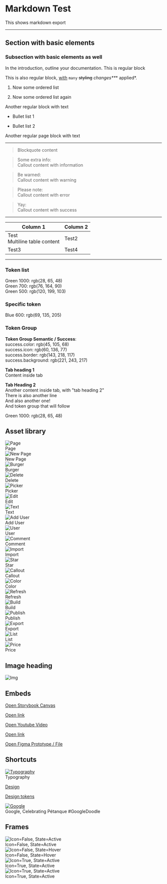 # Markdown Test

This shows markdown export

---

## Section with basic elements

### Subsection with basic elements as well

In the introduction, outline your documentation. This is regular block

This is also regular block, [with](https://testing.test/) `many` ~~styling~~ _changes**_* applied*.

1. Now some ordered list

1. Now some ordered list again

Another regular block with text

- Bullet list 1

- Bullet list 2

Another regular page block with text

---

> Blockquote content

> Some extra info:  
> Callout content with information

> Be warned:  
> Callout content with warning

> Please note:  
> Callout content with error

> Yay:  
> Callout content with success

---

  
| Column 1 | Column 2 |  
| --- | --- |  
| Test<br>Multiline table content | Test2 |  
| Test3 | Test4 |  


---

### Token list

  
Green 1000: rgb(28, 65, 48)  
Green 700: rgb(76, 164, 90)  
Green 500: rgb(120, 199, 103)  


### Specific token

  
Blue 600: rgb(69, 135, 205)  


### Token Group

  
**Token Group Semantic / Success**:    
success.color: rgb(45, 105, 68)  
success.icon: rgb(60, 136, 77)  
success.border: rgb(143, 218, 117)  
success.background: rgb(221, 243, 217)  


  
**Tab heading 1**  
Content inside tab  
  
**Tab Heading 2**  
Another content inside tab, with "tab heading 2"  
There is also another line  
And also another one!  
And token group that will follow  
  
Green 1000: rgb(28, 65, 48)  
  


## Asset library

  
![Page](https://studio-assets-dev.supernova.io/design-systems/1956/4d8489d3-e026-4a14-a912-b895a9f274de.png?Expires=1972252800&Policy=eyJTdGF0ZW1lbnQiOlt7IlJlc291cmNlIjoiaHR0cHM6Ly9zdHVkaW8tYXNzZXRzLWRldi5zdXBlcm5vdmEuaW8vZGVzaWduLXN5c3RlbXMvMTk1Ni80ZDg0ODlkMy1lMDI2LTRhMTQtYTkxMi1iODk1YTlmMjc0ZGUucG5nIiwiQ29uZGl0aW9uIjp7IkRhdGVMZXNzVGhhbiI6eyJBV1M6RXBvY2hUaW1lIjoxOTcyMjUyODAwfX19XX0_&Signature=mwftgH84KS9SWkpSptPlSe2Lw7mwtEm1mT7CRiEgn-xzsvRaavxGFHDPX5zu40kXPDTMIQVaKXw6v1HLLMf109pbPJOepIO~j6Z4vyjIpls4v-nC7vvQEXjNVObaDHiAVXvPpukPNzDJTIiOeM4Wwn8gSK1IJZz~b6OmfE-rMimXUFRZvtHMMdkZyDvIB8LoebsqU2DpdS2CtD8Pfed-q90LyJ5jUZd7an4zYR7S5HxETAeemdN4TU2pcrfrwdQpjNYSC3rOvHBp0bZknAEmhB7MLt839ps9F-u22ojA3mdVDOnba~NoDXdstyGPipodqJ5nXuID3xuvH3lWp-zB7g__&Key-Pair-Id=APKAJGK34LCCAUR7N6LA)  
Page  
![New Page](https://studio-assets-dev.supernova.io/design-systems/1956/d84e4058-5058-4692-a7e5-92bd0a30352e.png?Expires=1972252800&Policy=eyJTdGF0ZW1lbnQiOlt7IlJlc291cmNlIjoiaHR0cHM6Ly9zdHVkaW8tYXNzZXRzLWRldi5zdXBlcm5vdmEuaW8vZGVzaWduLXN5c3RlbXMvMTk1Ni9kODRlNDA1OC01MDU4LTQ2OTItYTdlNS05MmJkMGEzMDM1MmUucG5nIiwiQ29uZGl0aW9uIjp7IkRhdGVMZXNzVGhhbiI6eyJBV1M6RXBvY2hUaW1lIjoxOTcyMjUyODAwfX19XX0_&Signature=GrOC9QUjtRz2KK1otWcBAt3ha8klDq5CgXSgAOjRF~KvjyLa-6PGXm-WV6M340~AHoLeX5UD4-yda8CVB13Qd7S8JfzgFndcBMnXjKpeq983gMCFb8NxQ2GRIB~sgROaWxvUPM8YPQDRt37mZsjtlupFZ~LuH~UqJDB1laSKE6fjpXNw4szBP9VrjEmMkpr88xdDKmUBMBhRal5PHYcPyNNfv25fucgqMV-o4NjC5i~bkn5DPbuT-CuDExFGgRtmdvfgi7ib4e1kGl6ZnmIq3qytZ852tt-rlFaoQJ1EqRxdbdmUKNnUYKQIxlJTQg7OJ-4zEz5XnRTtuv8ufl2n8w__&Key-Pair-Id=APKAJGK34LCCAUR7N6LA)  
New Page  
![Burger](https://studio-assets-dev.supernova.io/design-systems/1956/a4e6a3f3-d693-4e7f-8188-07d90646bc05.png?Expires=1972252800&Policy=eyJTdGF0ZW1lbnQiOlt7IlJlc291cmNlIjoiaHR0cHM6Ly9zdHVkaW8tYXNzZXRzLWRldi5zdXBlcm5vdmEuaW8vZGVzaWduLXN5c3RlbXMvMTk1Ni9hNGU2YTNmMy1kNjkzLTRlN2YtODE4OC0wN2Q5MDY0NmJjMDUucG5nIiwiQ29uZGl0aW9uIjp7IkRhdGVMZXNzVGhhbiI6eyJBV1M6RXBvY2hUaW1lIjoxOTcyMjUyODAwfX19XX0_&Signature=SnO48R~qEyl8dUAgKVdEip05uUD26BAlwwIyw7AMG3G~tzZzsNum-oKciVoHu5wQf07PDYNGvQgpBogQp~3fdJJLizIGepVkgGLSCqkUFuBX1McSkT-O-wlmkk-NjzSa2Oj4KACiAGKfeI~BPOIHbS2bb6tBDbjiDtw858ljcCVRO~MNPw1SaNtxL1HEYRuz~3sb1eh1LVzh6hVaBPrG1fzGZU6CxxgBtsZq3AAPRrGxYMcIp-c1hiwJWpLy9PvKgqitodanetphELM8L8znf7c0b~67GjG6R55QQmWmQb-YORYrFyqJydGWDlvXcRWYSFFkqqZPVel~PRp13BPUKQ__&Key-Pair-Id=APKAJGK34LCCAUR7N6LA)  
Burger  
![Delete](https://studio-assets-dev.supernova.io/design-systems/1956/d6783bb4-47d8-4c16-b50d-cc527cebefe2.png?Expires=1972252800&Policy=eyJTdGF0ZW1lbnQiOlt7IlJlc291cmNlIjoiaHR0cHM6Ly9zdHVkaW8tYXNzZXRzLWRldi5zdXBlcm5vdmEuaW8vZGVzaWduLXN5c3RlbXMvMTk1Ni9kNjc4M2JiNC00N2Q4LTRjMTYtYjUwZC1jYzUyN2NlYmVmZTIucG5nIiwiQ29uZGl0aW9uIjp7IkRhdGVMZXNzVGhhbiI6eyJBV1M6RXBvY2hUaW1lIjoxOTcyMjUyODAwfX19XX0_&Signature=CzVhEhdBCU8PrvlmzQ7P45kRSCtcNYJE3g-f0bDkCiZBHQEwkRwxaMN9J1~LZF4lDSExVcKqnVL3gIJL4K10kcbQKt5K0jz0W~UIDyDz~-lyidKm95SfzSPcyI3o1cx2tURB-CcDPYZMX8qe-t8391mziBP9cKEPnE-Ug6C4JeBY1WNTDAMeGbYyfSVDJ9r9eJ2RjFBipSvU8hPbtrlgeEA8BdZizBhjusJ02agLws8B93zonKMs6D8CqBLny07CLYt~iMNLrK9iPsKr3O08juW12u~fW3Uv~Vv-Jd1xF0oJ-rQjGy6Hv~nCdR9d72fOvGYa5Fq5FcmzTbdzjM8PNQ__&Key-Pair-Id=APKAJGK34LCCAUR7N6LA)  
Delete  
![Picker](https://studio-assets-dev.supernova.io/design-systems/1956/e97b5689-c214-4fb0-8385-65678a8aff1c.png?Expires=1972252800&Policy=eyJTdGF0ZW1lbnQiOlt7IlJlc291cmNlIjoiaHR0cHM6Ly9zdHVkaW8tYXNzZXRzLWRldi5zdXBlcm5vdmEuaW8vZGVzaWduLXN5c3RlbXMvMTk1Ni9lOTdiNTY4OS1jMjE0LTRmYjAtODM4NS02NTY3OGE4YWZmMWMucG5nIiwiQ29uZGl0aW9uIjp7IkRhdGVMZXNzVGhhbiI6eyJBV1M6RXBvY2hUaW1lIjoxOTcyMjUyODAwfX19XX0_&Signature=bWelKFibUBlendrUOBttFm2M-qT6MsE6W0nG1OXcYr6sqS5qLRf3ruIwgaFhxf~sgVPEqolRru6eN5PlXTyt1gTIdbaO05Yljxi9fCFP-4x~WhGBifFqNhc8KOPOprWOc-qEXxMOpyAElPL~7Mkv75c-Xh55ojL5kDHLKSrxdF2jJzlqcBHmojyU1M5m-a8IWjE17hoqY0iSaQzF5InbjnmULE0SCtzbW5-m-5QSIB7-s5MXlIdgMpd25m-aHIAPTcDCPyLSqomOvRl2-tnzSc~D23dUfpP8S8EwBmIGi3RFmUqFbIt~4yVKP9RT7Tz-J9Cv8DEY5xl5JGLHg1WbcA__&Key-Pair-Id=APKAJGK34LCCAUR7N6LA)  
Picker  
![Edit](https://studio-assets-dev.supernova.io/design-systems/1956/a26a73cc-5736-4cef-b9ca-ef302a7797b2.png?Expires=1972252800&Policy=eyJTdGF0ZW1lbnQiOlt7IlJlc291cmNlIjoiaHR0cHM6Ly9zdHVkaW8tYXNzZXRzLWRldi5zdXBlcm5vdmEuaW8vZGVzaWduLXN5c3RlbXMvMTk1Ni9hMjZhNzNjYy01NzM2LTRjZWYtYjljYS1lZjMwMmE3Nzk3YjIucG5nIiwiQ29uZGl0aW9uIjp7IkRhdGVMZXNzVGhhbiI6eyJBV1M6RXBvY2hUaW1lIjoxOTcyMjUyODAwfX19XX0_&Signature=jnVrWV8zCQpIc5zph3nR09H0efh9N15I45rgpEzswyR6-qLq3jZItJ2i5Xg~uN3UYezCZ-HH-nYATP-VXnY25z8Vw64fG2h7hVMoDOhNusTSURPfJN9kGqVd62OAdCgozDX2gUH-50y3dH3zZJ6v09GZ3gu6yTaufNU3uHOsf-Qw6qKBmI6LULK1BVbl24GM1Ttdfw10XWJ5I4626F7JAbi2kbKBqOceBO2o3Jhk3tcCbTf3C~HWN1EPa0VwvUEqe1Tf3HbYTCdJ3zakeWgwMGAK0xddrkT8X2QytEaU6Q6ExtJq0DXkjjdFC5obgl8iUdljSjLVIOyPa-nvHWudCA__&Key-Pair-Id=APKAJGK34LCCAUR7N6LA)  
Edit  
![Text](https://studio-assets-dev.supernova.io/design-systems/1956/5f7f6e8a-8df4-4ac6-b070-314d064c56e3.png?Expires=1972252800&Policy=eyJTdGF0ZW1lbnQiOlt7IlJlc291cmNlIjoiaHR0cHM6Ly9zdHVkaW8tYXNzZXRzLWRldi5zdXBlcm5vdmEuaW8vZGVzaWduLXN5c3RlbXMvMTk1Ni81ZjdmNmU4YS04ZGY0LTRhYzYtYjA3MC0zMTRkMDY0YzU2ZTMucG5nIiwiQ29uZGl0aW9uIjp7IkRhdGVMZXNzVGhhbiI6eyJBV1M6RXBvY2hUaW1lIjoxOTcyMjUyODAwfX19XX0_&Signature=lX5ZUD2ne5T0ZFzitwzA9Ho~0dUoYBsv~O9S~VfVPbsHZAmUZEVnEEpf4tqc~LP3-~fJyVHoTqytpiMS8v2B67hoSb-kq3NbO-bFdIbl-aJ0SDRTZoLG3N660ZLp0-UGC3HuOUH0KucHaeq0WlAL4n5sHzB0xZgClZVHcHAUV~gpv5f97yengECWQqd1J6NW5puuPdTtUamCTGWK0iOeIEAkqZqKHFJmFEZ1fgjinAwsCNqHSJus9YVGu745ozV8ZyEQJb8J1UvXiAT5q01uVmees6R6wFGYiyDVpKMlZi9ELt~qJdXltwiunbqEn7sbC9-FlM2EDSKjiCBHq9QcWQ__&Key-Pair-Id=APKAJGK34LCCAUR7N6LA)  
Text  
![Add User](https://studio-assets-dev.supernova.io/design-systems/1956/5f92ca8b-0f21-490b-a893-818be4b0efa8.png?Expires=1972252800&Policy=eyJTdGF0ZW1lbnQiOlt7IlJlc291cmNlIjoiaHR0cHM6Ly9zdHVkaW8tYXNzZXRzLWRldi5zdXBlcm5vdmEuaW8vZGVzaWduLXN5c3RlbXMvMTk1Ni81ZjkyY2E4Yi0wZjIxLTQ5MGItYTg5My04MThiZTRiMGVmYTgucG5nIiwiQ29uZGl0aW9uIjp7IkRhdGVMZXNzVGhhbiI6eyJBV1M6RXBvY2hUaW1lIjoxOTcyMjUyODAwfX19XX0_&Signature=fuOp4olWI5ZOddkmIlUW328uv8rT~NLgqb6ekpdQiYVdwdjxK7Yj4wvfv3KehckPDRrxHTs2OFMjQNPmX7fZw5ba6CVK8kOYDvXvSf~ODC8GBLE4uLBDBeoQz1YN0fJDxuKGP~K-3OgqdP0T-QbX2fJWtGK-yPy0uPmHRgr631IlxAhOgigaRgoFLgg3e1sBjLF6D0Rtvm~6STNJj6O5E~l7nbXP47YFSdruCuNRd9mbhitqTOcitDkSAIcV~G-lwKq1Vmdsq8tfSrFoEb-NhfTDW2PBpZQFo9c6JZpS9pvWnoezLRU9khLPqHQOQyg~aHpA1~eGV~WwLD79hJqyuw__&Key-Pair-Id=APKAJGK34LCCAUR7N6LA)  
Add User  
![User](https://studio-assets-dev.supernova.io/design-systems/1956/6fbc4ce9-81e8-478f-9275-b5fdec8bf2cd.png?Expires=1972252800&Policy=eyJTdGF0ZW1lbnQiOlt7IlJlc291cmNlIjoiaHR0cHM6Ly9zdHVkaW8tYXNzZXRzLWRldi5zdXBlcm5vdmEuaW8vZGVzaWduLXN5c3RlbXMvMTk1Ni82ZmJjNGNlOS04MWU4LTQ3OGYtOTI3NS1iNWZkZWM4YmYyY2QucG5nIiwiQ29uZGl0aW9uIjp7IkRhdGVMZXNzVGhhbiI6eyJBV1M6RXBvY2hUaW1lIjoxOTcyMjUyODAwfX19XX0_&Signature=L0dpQDv8iv5MXFNt4ms2cNn7bszONcQ6j4wsEgn4r2xZ8pu~yKvBMDkIs7ykTxdSPLxcHpP8kP1efj08fW5u0WakMu~qkTiPCigVdgKrEAJSJWMM~ZDgbL7F5dMPuELoPu4~G-I9Z2GVhXM5tmkU-iNzNpraBhc64eP8L97XF7ilj-w631PDqFLt55oJjXfJndXOGvTyVl3jv9ZDLF73ITnC-caqaWB5o~6C-lUj6Cyok0d9RcLVLBpblf2DuxUrdar8mer6~6UEbuyco4PtoA~GYd~r5b3la5YvXTBsW29BXcS2TnTJ9BSJjvDRxQuysrf6detBzjKAAcvh2VZSkw__&Key-Pair-Id=APKAJGK34LCCAUR7N6LA)  
User  
![Comment](https://studio-assets-dev.supernova.io/design-systems/1956/8f0893ec-445c-48ea-8284-d5946aa75f80.png?Expires=1972252800&Policy=eyJTdGF0ZW1lbnQiOlt7IlJlc291cmNlIjoiaHR0cHM6Ly9zdHVkaW8tYXNzZXRzLWRldi5zdXBlcm5vdmEuaW8vZGVzaWduLXN5c3RlbXMvMTk1Ni84ZjA4OTNlYy00NDVjLTQ4ZWEtODI4NC1kNTk0NmFhNzVmODAucG5nIiwiQ29uZGl0aW9uIjp7IkRhdGVMZXNzVGhhbiI6eyJBV1M6RXBvY2hUaW1lIjoxOTcyMjUyODAwfX19XX0_&Signature=dhqTXd5zsEkLEV65x9Q0Z~04EwcMOOGQLeeyOj3j5cVVSBZbEg5rOo1IaIy8TedL398Z0HR2pQuvTdVCg0sQtyGBajdWQ~w5CsXYf6ykhluxBbV9bj0FvSAWGFTnmHsgWTEJRVGc9eZTZ~X4SbiVdhw1D7AyQs72gt13XoTlt6rlmxzauuCd0Vj1HU8Px27BIKfOY~pXwUHG2p8AMrz7T6UKIlsOu52on4Oigm1K-Ci2etVCogs3F30YFni0jH5CrDmAyyr2X9ME7EyOAkulTTFXvINGa4vLkp6disGXo7Isnu8olpmj~aJhXuv-KIUV8fE5AmkQmRqC64xIDwHZeA__&Key-Pair-Id=APKAJGK34LCCAUR7N6LA)  
Comment  
![Import](https://studio-assets-dev.supernova.io/design-systems/1956/66e179d4-d789-4ba2-8176-a263ded6c3cf.png?Expires=1972252800&Policy=eyJTdGF0ZW1lbnQiOlt7IlJlc291cmNlIjoiaHR0cHM6Ly9zdHVkaW8tYXNzZXRzLWRldi5zdXBlcm5vdmEuaW8vZGVzaWduLXN5c3RlbXMvMTk1Ni82NmUxNzlkNC1kNzg5LTRiYTItODE3Ni1hMjYzZGVkNmMzY2YucG5nIiwiQ29uZGl0aW9uIjp7IkRhdGVMZXNzVGhhbiI6eyJBV1M6RXBvY2hUaW1lIjoxOTcyMjUyODAwfX19XX0_&Signature=UMgHvqxR0jYgQJ22jKg1aQyj24M2tJJOaxPdRjg9CvNmzwxJGxfSU38Xd5U5vKJpsW5oDAcwG0ShUgMyZg2N2Pr8NuYuS1cUlvh6p-TC9tn~~yykEn6bVCc0YXv0Row2pFfbH3lEUf~fMDtyooy31VuCfxuaC1O-O9o8Ohz07POj7f97cZrHXVj49R3BAOePThy06qUgJdiXnjuBIDJXyY1-AXKYJeHnlnKRUSq~dWT4DMSY4cp6K3vqY-kAteImriol-8GBducN-QpmxmqAmfiP47i8LPyIf6J7BnlZUBF2MCkvEc9LbpM~TSVrJApD5BRZQMicUf-y~TjaXYP1eA__&Key-Pair-Id=APKAJGK34LCCAUR7N6LA)  
Import  
![Star](https://studio-assets-dev.supernova.io/design-systems/1956/bccfce05-20b2-4e79-9dfd-75695cb30632.png?Expires=1972252800&Policy=eyJTdGF0ZW1lbnQiOlt7IlJlc291cmNlIjoiaHR0cHM6Ly9zdHVkaW8tYXNzZXRzLWRldi5zdXBlcm5vdmEuaW8vZGVzaWduLXN5c3RlbXMvMTk1Ni9iY2NmY2UwNS0yMGIyLTRlNzktOWRmZC03NTY5NWNiMzA2MzIucG5nIiwiQ29uZGl0aW9uIjp7IkRhdGVMZXNzVGhhbiI6eyJBV1M6RXBvY2hUaW1lIjoxOTcyMjUyODAwfX19XX0_&Signature=M6Axn2iQ7Z6~2ZrtF228G~5gsNDEQw1QAGpTLA7JPLhFFWiIawV0iU48LdcqQ00yjvSUr8usf5-7NoeqzyvmiboMuRwiC4F38ntFl9XuHiO4FEHRLLGWFzrK6wt0Zor9toJD3ESLg1MDd2sDZyOHukhXVeCrWHzhOuwzjFyEOW5ILNjV-HozTkWFPiB87Fftovbt-tUGGFBw2-zRZsfI4UuBlPp23Tv6ere9gu4Ym8LWtBomFg9yFd8tuiNUhbvQBm5LX~kdGgtz970~ee1RRgSbw6X7xJHv7s2RJxmLGVMPxb0MJoau8BKDnJ6ewEksTcmX0fZ9K8eFMz-HIJfVzA__&Key-Pair-Id=APKAJGK34LCCAUR7N6LA)  
Star  
![Callout](https://studio-assets-dev.supernova.io/design-systems/1956/aabb8443-9168-48c4-9023-9cd7cacdd178.png?Expires=1972252800&Policy=eyJTdGF0ZW1lbnQiOlt7IlJlc291cmNlIjoiaHR0cHM6Ly9zdHVkaW8tYXNzZXRzLWRldi5zdXBlcm5vdmEuaW8vZGVzaWduLXN5c3RlbXMvMTk1Ni9hYWJiODQ0My05MTY4LTQ4YzQtOTAyMy05Y2Q3Y2FjZGQxNzgucG5nIiwiQ29uZGl0aW9uIjp7IkRhdGVMZXNzVGhhbiI6eyJBV1M6RXBvY2hUaW1lIjoxOTcyMjUyODAwfX19XX0_&Signature=ix3U6W8fIpQeYwaGIPm6d2xLg1MJmqgdvLrW0ZK6k9RwXLE~pIRRKL1d~ndRXppZB-vAb35YX5hZEcAtDBd4t7ARfBuwuAejUGPtupRT-FFgbXFS8Jp3brjMay168GwC~7One6eSGTcJ4wXsp8JXNNtQjHHc9zq27wY5cp4LoWfXDU-Ez5EZIodMqAE28NdlwBSQyb5TWGndPfkZyZE~DCQHVNFIv013KDTIVEvVcfJtnmFmAt8J3d4RaoJS3hH5vW9MhFZ0qXkUv68iaHYh4Hn~KoNeYjmyi3j-k0JgSkU0kuGC5mIXM9qWgShwvab0GMXqR8PQevDSo-ahrd1dqA__&Key-Pair-Id=APKAJGK34LCCAUR7N6LA)  
Callout  
![Color](https://studio-assets-dev.supernova.io/design-systems/1956/578baa03-7434-46b4-b4d8-1aa583b04790.png?Expires=1972252800&Policy=eyJTdGF0ZW1lbnQiOlt7IlJlc291cmNlIjoiaHR0cHM6Ly9zdHVkaW8tYXNzZXRzLWRldi5zdXBlcm5vdmEuaW8vZGVzaWduLXN5c3RlbXMvMTk1Ni81NzhiYWEwMy03NDM0LTQ2YjQtYjRkOC0xYWE1ODNiMDQ3OTAucG5nIiwiQ29uZGl0aW9uIjp7IkRhdGVMZXNzVGhhbiI6eyJBV1M6RXBvY2hUaW1lIjoxOTcyMjUyODAwfX19XX0_&Signature=XBSzvZYl41PEf8bbWn3KFob81QYIpKCUfIDHFWrelzZfP~KvKQXZOpkbvxfbRWumKoBo5OvS~alBSFmDO4SMj5t5P0GAqWKhjpYOn8vw06NAlm~JvepdhmLjq4kVTuKDQBWO8Fr2IzjU0Jhv3f9qWOh1VTxovYB4-U-r9N3VTMNV3g8yfUnM-EVeIZsl98SOp9Bdtc23E9re1d9Oc9nXjkH3bguEWE9KoNzKN67dw0Z9JLwc4UZRiB5QCxJYJQsxq9dFsMZrYAbDstYpxyxNaZ3Jkk~~q9nrbajRLmKNrtesimajhay0wZhXe7g8s0kTD-TacIs92t5oHF99jXlobA__&Key-Pair-Id=APKAJGK34LCCAUR7N6LA)  
Color  
![Refresh](https://studio-assets-dev.supernova.io/design-systems/1956/d1f2cc54-f0f3-4a35-96f5-b60593166f07.png?Expires=1972252800&Policy=eyJTdGF0ZW1lbnQiOlt7IlJlc291cmNlIjoiaHR0cHM6Ly9zdHVkaW8tYXNzZXRzLWRldi5zdXBlcm5vdmEuaW8vZGVzaWduLXN5c3RlbXMvMTk1Ni9kMWYyY2M1NC1mMGYzLTRhMzUtOTZmNS1iNjA1OTMxNjZmMDcucG5nIiwiQ29uZGl0aW9uIjp7IkRhdGVMZXNzVGhhbiI6eyJBV1M6RXBvY2hUaW1lIjoxOTcyMjUyODAwfX19XX0_&Signature=ZaF4~jCWutJMRRaZ5ayCEbiySbBdpDMTFtIcr4NLBqTHAXpxk0O74qaawge1pbv8uoXy4jz0TVK9G-7MeNB7PJ0droatM06A4ZQImi4u5a7nJMeJI3J8jV0flql0GnKHDJ944k-52V9bitIbu3OZiZpZbESfXXDw5l~WK4w7Q9CQJGTvOGpqd0l6~bNsUNsLJJObZdtgc3BD3tOQT04m86T9-IuGg0HexlQhkLweJK-qLQg1HdRsW~qxx4-ZXGdKp9zotUnti~RlP9W7LrCdBJXkZwsLkUr62XOGP7EyUU83aq9S-RmyhImzgYZ1eFKiNTwwbXqBsU5B4nD6Q9fjcA__&Key-Pair-Id=APKAJGK34LCCAUR7N6LA)  
Refresh  
![Build](https://studio-assets-dev.supernova.io/design-systems/1956/b47fc84a-ee71-4ce3-a299-e1b47c1d8f5d.png?Expires=1972252800&Policy=eyJTdGF0ZW1lbnQiOlt7IlJlc291cmNlIjoiaHR0cHM6Ly9zdHVkaW8tYXNzZXRzLWRldi5zdXBlcm5vdmEuaW8vZGVzaWduLXN5c3RlbXMvMTk1Ni9iNDdmYzg0YS1lZTcxLTRjZTMtYTI5OS1lMWI0N2MxZDhmNWQucG5nIiwiQ29uZGl0aW9uIjp7IkRhdGVMZXNzVGhhbiI6eyJBV1M6RXBvY2hUaW1lIjoxOTcyMjUyODAwfX19XX0_&Signature=J7HQ1ZUxLHj9oy93JIyYWKuBHveecODfzZymSBLbQ~qCO6hvWVOrF6q4oU9P-nVWNx22FejoNxLorzpd4~MP3BV-jZMtRm4RRtytRJmHn5TMTLDlpGWafPubTcwbFwTvafYBA5-9snjQs8sT3NuIF~MS7jKfYMD9wT3K2IVZ-BayqMGVmBS~aWUgooOYSvzKQIJrrLuUYcZUqSTfiheDz3ngbOKynMC5ZmiMXd~P1c6P1122C1lfMmsPFhD8ooTVhFtPML9r~tQAs5rb44M9TL5sFq38dGGCBWA3ptrJ~8nIampVzvc3hr9TpdXQzpFYddAgdxGjSbWj-Xg56FuG1w__&Key-Pair-Id=APKAJGK34LCCAUR7N6LA)  
Build  
![Publish](https://studio-assets-dev.supernova.io/design-systems/1956/621dd987-0896-4523-9468-18ff43eb9ab0.png?Expires=1972252800&Policy=eyJTdGF0ZW1lbnQiOlt7IlJlc291cmNlIjoiaHR0cHM6Ly9zdHVkaW8tYXNzZXRzLWRldi5zdXBlcm5vdmEuaW8vZGVzaWduLXN5c3RlbXMvMTk1Ni82MjFkZDk4Ny0wODk2LTQ1MjMtOTQ2OC0xOGZmNDNlYjlhYjAucG5nIiwiQ29uZGl0aW9uIjp7IkRhdGVMZXNzVGhhbiI6eyJBV1M6RXBvY2hUaW1lIjoxOTcyMjUyODAwfX19XX0_&Signature=QUt9frxghF0jubtWjmFlUttM1k7U3~OrWF1fy5dXgsX0-D~8iFHkP5NlnSbxYKNOkh-nCgBrIyQbKPKGZzVL8dBG40sT8xVqm7KCVX7gfYG1aIaXx0tVIBVGTQrsY~9szTZw2dVw45D0gcuEJG0yXZJ0hZBmh4IPTnp8oJashpgWtIFzKMg1kzAfneWfwv33voaCsrgSfVBNsIQaD5fkJZ84Obvjqd~p1nyQ28D9~g7YAYWiTXCyA1~o2JRiGVwKwdZiuGrcN3AAR30r1ABFjGGgamFtV5FEll8j2REMPeaY6GtcHNBTYjAu5wulhLaEJZ6XzdxR5-5PtA2m9W5R9g__&Key-Pair-Id=APKAJGK34LCCAUR7N6LA)  
Publish  
![Export](https://studio-assets-dev.supernova.io/design-systems/1956/1b78285f-dd81-497a-8d4a-a8aceb878e8a.png?Expires=1972252800&Policy=eyJTdGF0ZW1lbnQiOlt7IlJlc291cmNlIjoiaHR0cHM6Ly9zdHVkaW8tYXNzZXRzLWRldi5zdXBlcm5vdmEuaW8vZGVzaWduLXN5c3RlbXMvMTk1Ni8xYjc4Mjg1Zi1kZDgxLTQ5N2EtOGQ0YS1hOGFjZWI4NzhlOGEucG5nIiwiQ29uZGl0aW9uIjp7IkRhdGVMZXNzVGhhbiI6eyJBV1M6RXBvY2hUaW1lIjoxOTcyMjUyODAwfX19XX0_&Signature=h3rAa5Og4XAqRrcUT799fpLSoB3MSSofqbcfXlZgn72zaruLVflzvG~~24TFxD~x4D8dKqwtBBOurdl6yAFYIrJ3NC1dXfcbX7pJWZfNDWxRG1VKSC6q~5NWZVUtogrpzo9uK5eP2GWO0NUxkYpqlPWoYFZ~DFh~Kortpxp4pekzld19z4yGRAd0p6d29lm2vh~xwBc~Hcc4jYBsL5U2EB6rZAE9nO7iz9iq1Av6O-xFX5UMRBiP6PPgFJ0Mf6TmIF-TlhnCjnWqvSN-O3rYb8-Jcbq7Upwvjr~PoZ-p2sUS56IYS1d4LlzGx7havLHic3oRwZl8XDQuU-Jqpq-VZA__&Key-Pair-Id=APKAJGK34LCCAUR7N6LA)  
Export  
![List](https://studio-assets-dev.supernova.io/design-systems/1956/fa4c8248-4948-483e-b1ad-e2a43d62a9ff.png?Expires=1972252800&Policy=eyJTdGF0ZW1lbnQiOlt7IlJlc291cmNlIjoiaHR0cHM6Ly9zdHVkaW8tYXNzZXRzLWRldi5zdXBlcm5vdmEuaW8vZGVzaWduLXN5c3RlbXMvMTk1Ni9mYTRjODI0OC00OTQ4LTQ4M2UtYjFhZC1lMmE0M2Q2MmE5ZmYucG5nIiwiQ29uZGl0aW9uIjp7IkRhdGVMZXNzVGhhbiI6eyJBV1M6RXBvY2hUaW1lIjoxOTcyMjUyODAwfX19XX0_&Signature=EuIjBs2ZqbkE5NcucNasbFkq-4U9FiB-wlEnFQG42JCY9p-ggKixXTXREX-5KGhoc3UOlksbT5dz6yFDnp~qwOK2hbfzy1E2r5rD-LOK5WKC-zAFEZPadi3tASu8-QKZRPiS6Y0Pro7QZLEnV31lPUjvT1AoDfQkbIo--nWqtBNRZRh9PuYnAog2YKN0FmY26MOauo9-jzGIeeYnwk540gehYDQOTOETMbzTmUIU67XF6ItMOfIpKWmBDDftT5HwIE~Sr-9iuSEsTsbAmLEQ00oA2K1jMkaRucdZBDmcfpXEkWZS~0tzqnUdyyhdgAsKiTFohZ5nsjpHS1UV8GRfdA__&Key-Pair-Id=APKAJGK34LCCAUR7N6LA)  
List  
![Price](https://studio-assets-dev.supernova.io/design-systems/1956/2ddd24ee-d839-4b3f-9763-00d5134656f3.png?Expires=1972252800&Policy=eyJTdGF0ZW1lbnQiOlt7IlJlc291cmNlIjoiaHR0cHM6Ly9zdHVkaW8tYXNzZXRzLWRldi5zdXBlcm5vdmEuaW8vZGVzaWduLXN5c3RlbXMvMTk1Ni8yZGRkMjRlZS1kODM5LTRiM2YtOTc2My0wMGQ1MTM0NjU2ZjMucG5nIiwiQ29uZGl0aW9uIjp7IkRhdGVMZXNzVGhhbiI6eyJBV1M6RXBvY2hUaW1lIjoxOTcyMjUyODAwfX19XX0_&Signature=Uo~1hUwMUX6PSfCQHpf-T74QQPp5VP8VrPybjqLFvHcmQNDci-zeM4V3LhSl03teSJ62Kq9okrLpLRdBXhGjnqRKyMxgMNB81wZ64h3cwCmqZN2n02J3gmcCRUMpryl3SMJD0LOe2Z9JPrfmwqVhEPSq~pLILFsirlOehzBFv76BQNvVJ3MptHkaQSsqusFvuMlEqYmSIl7uLbdgEwKRYdHLyt2nkjP9qOaFC6NoOvZtwAHC6xpYIgsugaldEwOf4mSsz4QfhZBe8v3-mOcwRCYauJRFlvp1KPgYy05GHsJeoRI4~v1C3A4PnXWbH~tZ35OXRfXkyAMVgOUbcXKJiA__&Key-Pair-Id=APKAJGK34LCCAUR7N6LA)  
Price  


## Image heading

![Img](https://studio-assets-dev.supernova.io/design-systems/1956/e073b396-76ff-488f-b6a4-0352713b472e.png?Expires=1972252800&Policy=eyJTdGF0ZW1lbnQiOlt7IlJlc291cmNlIjoiaHR0cHM6Ly9zdHVkaW8tYXNzZXRzLWRldi5zdXBlcm5vdmEuaW8vZGVzaWduLXN5c3RlbXMvMTk1Ni9lMDczYjM5Ni03NmZmLTQ4OGYtYjZhNC0wMzUyNzEzYjQ3MmUucG5nIiwiQ29uZGl0aW9uIjp7IkRhdGVMZXNzVGhhbiI6eyJBV1M6RXBvY2hUaW1lIjoxOTcyMjUyODAwfX19XX0_&Signature=TKFo1zi~aze97dAPMHMRlQb4QKjEeb-M5zVcq7HpCXivoMJSyNdhoSr4u28NTnxzn4wB7JgdEYRA9Xw6JtFpctOeMAYnWp0SnDGviGr8YvahLBcB3lSOjJ1-Gkd~NsZ2Fw8CHGqjGYjguabXzSooEZYQMVqdIJ3vXXXEu0-sh1ffNF3tSalbqcYfnOaymA-bdDBRIlVD9u2Y3zZTJbttCZVwydfuH-JLxFRkzgMeyKnYbuO7IgrRxxgXrhPDpQpIPF0Kbyg5dHg72pbCPqEMfFTQOxssH2wYbQvWaafx9U0M6zWljV89cweOabQktCz0FUJg2k1g6IcoqTS4c6UB4Q__&Key-Pair-Id=APKAJGK34LCCAUR7N6LA)

## Embeds

  
[Open Storybook Canvas](https://storybooks-official.netlify.app/iframe.html?full=1&addons=0&stories=0&panel=false&nav=false&viewMode=story)  


  
[Open link](https://google.com)  


  
[Open Youtube Video](https://www.youtube.com/embed/lj9OgGQ_QkY)  


  
[Open link](https://tesla.com/)  


  
[Open Figma Prototype / File](https://www.figma.com/embed?embed_host=supernova&url=https://www.figma.com/file/uW0yJkw9BYkSRcAfen2Efm/Cloud%2520Components?node-id=97:31)  


## Shortcuts

  
[![Typography](https://studio-assets-dev.supernova.io/design-systems/1956/ad731d61-3e3c-44e5-a290-e88033b1cee5.png?Expires=1972252800&Policy=eyJTdGF0ZW1lbnQiOlt7IlJlc291cmNlIjoiaHR0cHM6Ly9zdHVkaW8tYXNzZXRzLWRldi5zdXBlcm5vdmEuaW8vZGVzaWduLXN5c3RlbXMvMTk1Ni9hZDczMWQ2MS0zZTNjLTQ0ZTUtYTI5MC1lODgwMzNiMWNlZTUucG5nIiwiQ29uZGl0aW9uIjp7IkRhdGVMZXNzVGhhbiI6eyJBV1M6RXBvY2hUaW1lIjoxOTcyMjUyODAwfX19XX0_&Signature=Y9CAP0oFgj5~yzvBINqJM2R2nTOM1HnkrAnmRuKoeDV839tO~PvJiaNjJVTdRPySNmt8-z1aflxK2tku2GbgRJ1AsQQZeN1uxZATbl34dN-5x2DSU~fbq8pEK983Vy3cuF6Oq0urPBBL-cTelRdJlocE-h-AQU2b~zA3liCFNYBMArriUzm6w7CA1XoGkmCKIPYTs~o9f~XRaE1bxWBMZMegETYfwHCNwjJ3dGDXWjV0UT88NHWCNu0igM-fawqhgm1HMcVCiE-qSefyP1c1mK4v~3JDfwdM7wike0nxyCxe1B7R9ywNXrnF~2xC2ftmTEfc1kwOSCYhh4OIPkdg9g__&Key-Pair-Id=APKAJGK34LCCAUR7N6LA)](./foundations/typography.html)  
Typography  
  
[Design](./components/button/design-1.html)  
  
[Design tokens](./resources/design-tokens.html)  
  
[![Google](https://www.google.com/logos/doodles/2022/celebrating-petanque-6753651837109257-2xa.gif)](https://google.com)  
Google, Celebrating Pétanque #GoogleDoodle  
  


## Frames

  
![Icon=False, State=Active](https://studio-assets-dev.supernova.io/design-systems/1956/37e5d221-7fec-4a3e-8d83-b92e5d9bd64c.png?Expires=1972252800&Policy=eyJTdGF0ZW1lbnQiOlt7IlJlc291cmNlIjoiaHR0cHM6Ly9zdHVkaW8tYXNzZXRzLWRldi5zdXBlcm5vdmEuaW8vZGVzaWduLXN5c3RlbXMvMTk1Ni8zN2U1ZDIyMS03ZmVjLTRhM2UtOGQ4My1iOTJlNWQ5YmQ2NGMucG5nIiwiQ29uZGl0aW9uIjp7IkRhdGVMZXNzVGhhbiI6eyJBV1M6RXBvY2hUaW1lIjoxOTcyMjUyODAwfX19XX0_&Signature=N04z8ChLbicHpsss7mTEDhLto367s6OvPS4MSgrvHl92cF99C8fDUUDrjjx4Zk9D74mb~UHdsb4-Rz0GDJROAk4WC9m9BZAU7hy-HaXpyxErq~yASBhHtvAh5qTYinXxVyMOYPHPjlWlb26fcDfLr7X9~C-rkJ6A7mX7wdMka9DnKbzxjzSWcFHw509iDzMN~URNmrVF~sj9FFEXMuMQGYAD30asW8LHfB-YNSmwWTSJvvFuz7SkBodvwL0d3L9SUbRoDxPEmcDnBaXNAxtA5QDFd3K-JYZNlYQY1uIAPBHU2bR~XLf-d31uW7RdE1wHIH5tOK8khNzluLI-oARRQA__&Key-Pair-Id=APKAJGK34LCCAUR7N6LA)  
Icon=False, State=Active  
![Icon=False, State=Hover](https://studio-assets-dev.supernova.io/design-systems/1956/d581ea26-aa2d-425e-8548-4257f7964211.png?Expires=1972252800&Policy=eyJTdGF0ZW1lbnQiOlt7IlJlc291cmNlIjoiaHR0cHM6Ly9zdHVkaW8tYXNzZXRzLWRldi5zdXBlcm5vdmEuaW8vZGVzaWduLXN5c3RlbXMvMTk1Ni9kNTgxZWEyNi1hYTJkLTQyNWUtODU0OC00MjU3Zjc5NjQyMTEucG5nIiwiQ29uZGl0aW9uIjp7IkRhdGVMZXNzVGhhbiI6eyJBV1M6RXBvY2hUaW1lIjoxOTcyMjUyODAwfX19XX0_&Signature=aHeMVk5sbHkeK1ac9tgqj~U2buuZ~-sjJ9lFsbGhxwYMpgg7TcIU4SIcDLX3UCEIOiQgakODAzU~VHHjD8xn1ieGe1mvH2FFp8rUdpOVwu24FK9bvzC1UsQYDlEXDFE1ZiV712NXQJEbvtZ3pq47CL48Tpn84~lEDDTGN~QzdAnw2vgNrtRIvYUogZxteX6mmUMjng1DAGOCTMSdL7vzPf~53Iq8W6bOjBRbGN9pHTAb69n-lIWf5Yz5h9P~Qn0HtJtOW-T3uTOWwKw6IRS40NAXO2l4nhbP6an1k1noTnq9qXcAYZdEMtzcrhluNIOjmXy6prDZGeaEbYotuglR3A__&Key-Pair-Id=APKAJGK34LCCAUR7N6LA)  
Icon=False, State=Hover  
![Icon=True, State=Active](https://studio-assets-dev.supernova.io/design-systems/1956/8e0404f3-5862-4702-a6ed-068937d6584c.png?Expires=1972252800&Policy=eyJTdGF0ZW1lbnQiOlt7IlJlc291cmNlIjoiaHR0cHM6Ly9zdHVkaW8tYXNzZXRzLWRldi5zdXBlcm5vdmEuaW8vZGVzaWduLXN5c3RlbXMvMTk1Ni84ZTA0MDRmMy01ODYyLTQ3MDItYTZlZC0wNjg5MzdkNjU4NGMucG5nIiwiQ29uZGl0aW9uIjp7IkRhdGVMZXNzVGhhbiI6eyJBV1M6RXBvY2hUaW1lIjoxOTcyMjUyODAwfX19XX0_&Signature=Bb4u26IO7-iKbJPWR5a0x2fydAiSGJ4Oo3JAQuQDdL5gKisCW~GxGpwar3cD4LwJYNwNfMXbTOmIXNSWet10q--W7oWvxgDSueMp3CYBXAbrb7kFAVHxukSl~VHDZDLMaf-JwZTVNVlTdbnjzLmttRyATPX8myJ12mFj044-YiVfud-t0HG4oVNJnmZVvhJl0Q6UlP~D5D-royAtjkeGGCOHTELsUgfw2w~mXUFPK47zZIoxN9wTV0perFpe1~J-cfSwsxLVhYijfto3pVpQUya47YsWmmr6ph4RiggiFTgJHiD89or0zC3hyYQN1y07C29uhHiCM~a1lvXNE-xR-g__&Key-Pair-Id=APKAJGK34LCCAUR7N6LA)  
Icon=True, State=Active  
![Icon=True, State=Active](https://studio-assets-dev.supernova.io/design-systems/1956/487a7dfe-3e99-468b-93a7-6732dfbf3a7d.png?Expires=1972252800&Policy=eyJTdGF0ZW1lbnQiOlt7IlJlc291cmNlIjoiaHR0cHM6Ly9zdHVkaW8tYXNzZXRzLWRldi5zdXBlcm5vdmEuaW8vZGVzaWduLXN5c3RlbXMvMTk1Ni80ODdhN2RmZS0zZTk5LTQ2OGItOTNhNy02NzMyZGZiZjNhN2QucG5nIiwiQ29uZGl0aW9uIjp7IkRhdGVMZXNzVGhhbiI6eyJBV1M6RXBvY2hUaW1lIjoxOTcyMjUyODAwfX19XX0_&Signature=TfJ39ODcDuKkOz7YzxeNj~y1ayb1BQRVqrHneDk8YISyikICf2TUYexNDEwrTQeUrgevLeXmX7hUpINkXwo4jHcPHj-aI-EYvq3K0GZwnZ~WmCOpX6ji~zp7HF9tJaNbb5VYgG8Iw~du~C0yK2W71gTKasF5H7LsiLt-QDwo8H4IhgrEGugtu~S-WgKIkZCXxfc3HMhJVynyLhlfw4~NpoOid~uGgineF4lCTEUFNgDWmiNZ0xk0VG~rayH9mEYC90R6mApnXuf1VEV2jBE6MFEhWtkDhonx8dmJ2WaovMCRnakAHJUbwixX9-06z5xHz4-HJkCByHf08RsW4JrqUg__&Key-Pair-Id=APKAJGK34LCCAUR7N6LA)  
Icon=True, State=Active  
